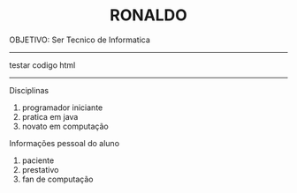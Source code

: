 <head>
    <title>apresentação</title>
    </head>
</body>
             <h1 style="text-align: center;"> RONALDO</h1>
<p style="text-align: justify;"> OBJETIVO: Ser Tecnico de Informatica </p> <hr>
<p> testar codigo html </p> <hr>Disciplinas
<ol> <li>  programador iniciante <li>  pratica em java <li>  novato em computação</ol>
    <p> Informações pessoal do aluno </p>
    <ol> <li> paciente <li> prestativo <li> fan de computação</li> </ol>
